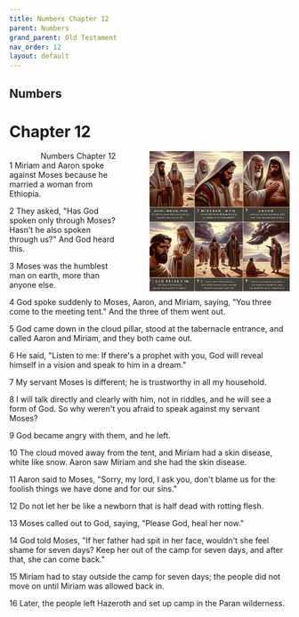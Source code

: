 ```yaml
---
title: Numbers Chapter 12
parent: Numbers
grand_parent: Old Testament
nav_order: 12
layout: default
---
```


## Numbers

# Chapter 12

<div style="clear: both; text-align: right;">
    <img src="/assets/Image/Numbers/500/12.jpg" alt="Numbers Chapter 12" class="chapter-image" style="max-width: 50%; height: auto; float: right; margin: 0 0 10px 10px; padding-left: 10%;">
    <figcaption style="font-size: 14px;">Numbers Chapter 12</figcaption>
</div>
1 Miriam and Aaron spoke against Moses because he married a woman from Ethiopia.

2 They asked, "Has God spoken only through Moses? Hasn't he also spoken through us?" And God heard this.

3 Moses was the humblest man on earth, more than anyone else.

4 God spoke suddenly to Moses, Aaron, and Miriam, saying, "You three come to the meeting tent." And the three of them went out.

5 God came down in the cloud pillar, stood at the tabernacle entrance, and called Aaron and Miriam, and they both came out.

6 He said, "Listen to me: If there's a prophet with you, God will reveal himself in a vision and speak to him in a dream."

7 My servant Moses is different; he is trustworthy in all my household.

8 I will talk directly and clearly with him, not in riddles, and he will see a form of God. So why weren't you afraid to speak against my servant Moses?

9 God became angry with them, and he left.

10 The cloud moved away from the tent, and Miriam had a skin disease, white like snow. Aaron saw Miriam and she had the skin disease.

11 Aaron said to Moses, "Sorry, my lord, I ask you, don't blame us for the foolish things we have done and for our sins."

12 Do not let her be like a newborn that is half dead with rotting flesh.

13 Moses called out to God, saying, "Please God, heal her now."

14 God told Moses, "If her father had spit in her face, wouldn't she feel shame for seven days? Keep her out of the camp for seven days, and after that, she can come back."

15 Miriam had to stay outside the camp for seven days; the people did not move on until Miriam was allowed back in.

16 Later, the people left Hazeroth and set up camp in the Paran wilderness.


